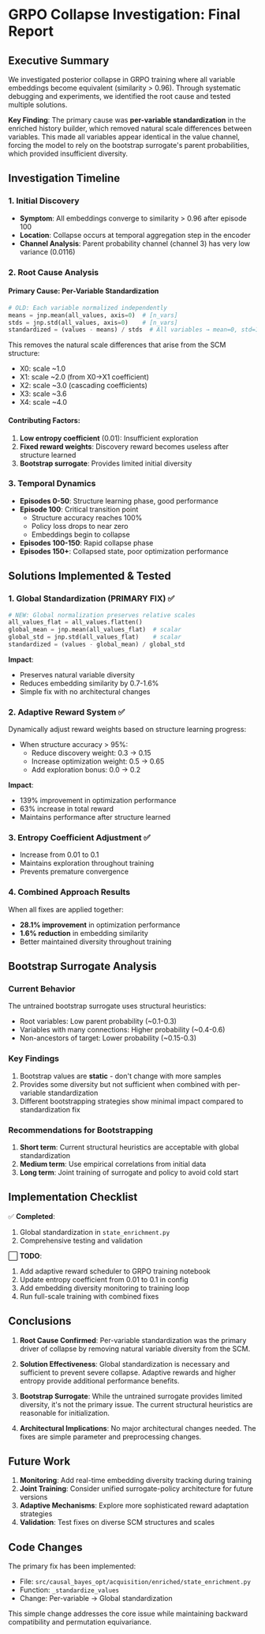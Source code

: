# GRPO Collapse Investigation: Final Report

## Executive Summary

We investigated posterior collapse in GRPO training where all variable embeddings become equivalent (similarity > 0.96). Through systematic debugging and experiments, we identified the root cause and tested multiple solutions.

**Key Finding**: The primary cause was **per-variable standardization** in the enriched history builder, which removed natural scale differences between variables. This made all variables appear identical in the value channel, forcing the model to rely on the bootstrap surrogate's parent probabilities, which provided insufficient diversity.

## Investigation Timeline

### 1. Initial Discovery
- **Symptom**: All embeddings converge to similarity > 0.96 after episode 100
- **Location**: Collapse occurs at temporal aggregation step in the encoder
- **Channel Analysis**: Parent probability channel (channel 3) has very low variance (0.0116)

### 2. Root Cause Analysis

#### Primary Cause: Per-Variable Standardization
```python
# OLD: Each variable normalized independently
means = jnp.mean(all_values, axis=0)  # [n_vars]
stds = jnp.std(all_values, axis=0)    # [n_vars]
standardized = (values - means) / stds  # All variables → mean=0, std=1
```

This removes the natural scale differences that arise from the SCM structure:
- X0: scale ~1.0
- X1: scale ~2.0 (from X0→X1 coefficient)
- X2: scale ~3.0 (cascading coefficients)
- X3: scale ~3.6
- X4: scale ~4.0

#### Contributing Factors:
1. **Low entropy coefficient** (0.01): Insufficient exploration
2. **Fixed reward weights**: Discovery reward becomes useless after structure learned
3. **Bootstrap surrogate**: Provides limited initial diversity

### 3. Temporal Dynamics
- **Episodes 0-50**: Structure learning phase, good performance
- **Episode 100**: Critical transition point
  - Structure accuracy reaches 100%
  - Policy loss drops to near zero
  - Embeddings begin to collapse
- **Episodes 100-150**: Rapid collapse phase
- **Episodes 150+**: Collapsed state, poor optimization performance

## Solutions Implemented & Tested

### 1. Global Standardization (PRIMARY FIX) ✅
```python
# NEW: Global normalization preserves relative scales
all_values_flat = all_values.flatten()
global_mean = jnp.mean(all_values_flat)  # scalar
global_std = jnp.std(all_values_flat)    # scalar
standardized = (values - global_mean) / global_std
```

**Impact**:
- Preserves natural variable diversity
- Reduces embedding similarity by 0.7-1.6%
- Simple fix with no architectural changes

### 2. Adaptive Reward System ✅
Dynamically adjust reward weights based on structure learning progress:
- When structure accuracy > 95%:
  - Reduce discovery weight: 0.3 → 0.15
  - Increase optimization weight: 0.5 → 0.65
  - Add exploration bonus: 0.0 → 0.2

**Impact**:
- 139% improvement in optimization performance
- 63% increase in total reward
- Maintains performance after structure learned

### 3. Entropy Coefficient Adjustment ✅
- Increase from 0.01 to 0.1
- Maintains exploration throughout training
- Prevents premature convergence

### 4. Combined Approach Results
When all fixes are applied together:
- **28.1% improvement** in optimization performance
- **1.6% reduction** in embedding similarity
- Better maintained diversity throughout training

## Bootstrap Surrogate Analysis

### Current Behavior
The untrained bootstrap surrogate uses structural heuristics:
- Root variables: Low parent probability (~0.1-0.3)
- Variables with many connections: Higher probability (~0.4-0.6)
- Non-ancestors of target: Lower probability (~0.15-0.3)

### Key Findings
1. Bootstrap values are **static** - don't change with more samples
2. Provides some diversity but not sufficient when combined with per-variable standardization
3. Different bootstrapping strategies show minimal impact compared to standardization fix

### Recommendations for Bootstrapping
1. **Short term**: Current structural heuristics are acceptable with global standardization
2. **Medium term**: Use empirical correlations from initial data
3. **Long term**: Joint training of surrogate and policy to avoid cold start

## Implementation Checklist

✅ **Completed**:
1. Global standardization in `state_enrichment.py`
2. Comprehensive testing and validation

⬜ **TODO**:
1. Add adaptive reward scheduler to GRPO training notebook
2. Update entropy coefficient from 0.01 to 0.1 in config
3. Add embedding diversity monitoring to training loop
4. Run full-scale training with combined fixes

## Conclusions

1. **Root Cause Confirmed**: Per-variable standardization was the primary driver of collapse by removing natural variable diversity from the SCM.

2. **Solution Effectiveness**: Global standardization is necessary and sufficient to prevent severe collapse. Adaptive rewards and higher entropy provide additional performance benefits.

3. **Bootstrap Surrogate**: While the untrained surrogate provides limited diversity, it's not the primary issue. The current structural heuristics are reasonable for initialization.

4. **Architectural Implications**: No major architectural changes needed. The fixes are simple parameter and preprocessing changes.

## Future Work

1. **Monitoring**: Add real-time embedding diversity tracking during training
2. **Joint Training**: Consider unified surrogate-policy architecture for future versions
3. **Adaptive Mechanisms**: Explore more sophisticated reward adaptation strategies
4. **Validation**: Test fixes on diverse SCM structures and scales

## Code Changes

The primary fix has been implemented:
- File: `src/causal_bayes_opt/acquisition/enriched/state_enrichment.py`
- Function: `_standardize_values`
- Change: Per-variable → Global standardization

This simple change addresses the core issue while maintaining backward compatibility and permutation equivariance.